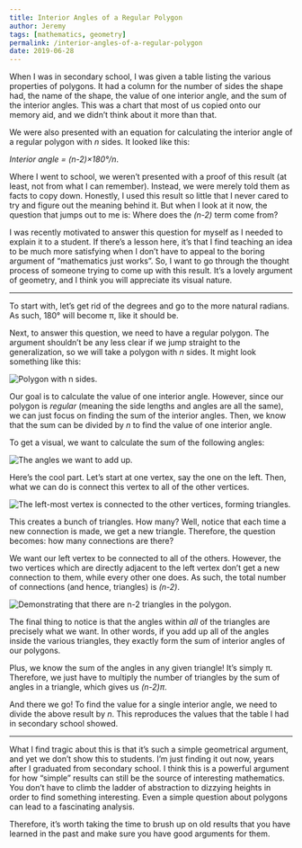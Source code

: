 ```yaml
---
title: Interior Angles of a Regular Polygon
author: Jeremy
tags: [mathematics, geometry]
permalink: /interior-angles-of-a-regular-polygon
date: 2019-06-28
---
```


When I was in secondary school, I was given a table listing the various properties of polygons. It had a column for the number of sides the shape had, the name of the shape, the value of one interior angle, and the sum of the interior angles. This was a chart that most of us copied onto our memory aid, and we didn’t think about it more than that.

We were also presented with an equation for calculating the interior angle of a regular polygon with *n* sides. It looked like this:

*Interior angle = (n-2)&times;180&deg;/n*.

Where I went to school, we weren’t presented with a proof of this result (at least, not from what I can remember). Instead, we were merely told them as facts to copy down. Honestly, I used this result so little that I never cared to try and figure out the meaning behind it. But when I look at it now, the question that jumps out to me is: Where does the *(n-2)* term come from?

I was recently motivated to answer this question for myself as I needed to explain it to a student. If there’s a lesson here, it’s that I find teaching an idea to be much more satisfying when I don’t have to appeal to the boring argument of “mathematics just works”. So, I want to go through the thought process of someone trying to come up with this result. It’s a lovely argument of geometry, and I think you will appreciate its visual nature.

---

To start with, let’s get rid of the degrees and go to the more natural radians. As such, 180&deg; will become &pi;, like it should be.

Next, to answer this question, we need to have a regular polygon. The argument shouldn’t be any less clear if we jump straight to the generalization, so we will take a polygon with *n* sides. It might look something like this:

![Polygon with n sides.](https://res.cloudinary.com/dh3hm8pb7/image/upload/c_scale,q_auto:best,w_615/v1560104405/Blog/Polygon.png)

Our goal is to calculate the value of one interior angle. However, since our polygon is *regular* (meaning the side lengths and angles are all the same), we can just focus on finding the sum of the interior angles. Then, we know that the sum can be divided by *n* to find the value of one interior angle.

To get a visual, we want to calculate the sum of the following angles:

![The angles we want to add up.](https://res.cloudinary.com/dh3hm8pb7/image/upload/c_scale,q_auto:best,w_615/v1560104405/Blog/Angles.png)

Here’s the cool part. Let’s start at one vertex, say the one on the left. Then, what we can do is connect this vertex to all of the other vertices.

![The left-most vertex is connected to the other vertices, forming triangles.](https://res.cloudinary.com/dh3hm8pb7/image/upload/c_scale,q_auto:best,w_615/v1560104405/Blog/ConnectedVertices.png)

This creates a bunch of triangles. How many? Well, notice that each time a new connection is made, we get a new triangle. Therefore, the question becomes: how many connections are there?

We want our left vertex to be connected to all of the others. However, the two vertices which are directly adjacent to the left vertex don’t get a new connection to them, while every other one does. As such, the total number of connections (and hence, triangles) is *(n-2)*.

![Demonstrating that there are n-2 triangles in the polygon.](https://res.cloudinary.com/dh3hm8pb7/image/upload/c_scale,q_auto:best,w_615/v1560104405/Blog/Triangles.png)

The final thing to notice is that the angles within *all* of the triangles are precisely what we want. In other words, if you add up all of the angles inside the various triangles, they exactly form the sum of interior angles of our polygons.

Plus, we know the sum of the angles in any given triangle! It’s simply &pi;.  Therefore, we just have to multiply the number of triangles by the sum of angles in a triangle, which gives us *(n-2)&pi;*.

And there we go! To find the value for a single interior angle, we need to divide the above result by *n*. This reproduces the values that the table I had in secondary school showed.

---

What I find tragic about this is that it’s such a simple geometrical argument, and yet we don’t show this to students. I’m just finding it out now, years after I graduated from secondary school. I think this is a powerful argument for how “simple” results can still be the source of interesting mathematics. You don’t have to climb the ladder of abstraction to dizzying heights in order to find something interesting. Even a simple question about polygons can lead to a fascinating analysis.

Therefore, it’s worth taking the time to brush up on old results that you have learned in the past and make sure you have good arguments for them.
